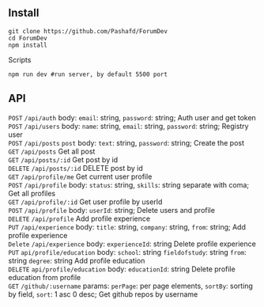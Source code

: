 ## Install

```shell
git clone https://github.com/Pashafd/ForumDev
cd ForumDev
npm install
```

Scripts

```shell
npm run dev #run server, by default 5500 port
```

## API

`POST` `/api/auth` body: `email`: string, `password`: string; Auth user and get token<br />
`POST` `/api/users` body: `name`: string, `email`: string, `password`: string; Registry user<br />
`POST` `/api/posts` `post` body: `text`: string, `password`: string; Create the post<br />
`GET` `/api/posts` Get all post<br />
`GET` `/api/posts/:id` Get post by id<br />
`DELETE` `/api/posts/:id` DELETE post by id<br />
`GET` `/api/profile/me` Get current user profile<br />
`POST` `/api/profile` body: `status`: string, `skills`: string separate with coma; Get all profiles<br />
`GET` `/api/profile/:id` Get user profile by userId<br />
`POST` `/api/profile` body: `userId`: string; Delete users and profile<br />
`DELETE` `/api/profile` Add profile experience<br />
`PUT` `/api/experience` body: `title`: string, `company`: string, `from`: string; Add profile experience<br />
`Delete` `/api/experience` body: `experienceId`: string Delete profile experience<br />
`PUT` `api/profile/education` body: `school`: string `fieldofstudy`: string `from`: string `degree`: string Add profile education<br />
`DELETE` `api/profile/education` body: `educationId`: string Delete profile education from profile<br />
`GET` `/github/:username` params: `perPage`: per page elements, `sortBy`: sorting by field, `sort`: 1 asc 0 desc; Get github repos by username<br />
